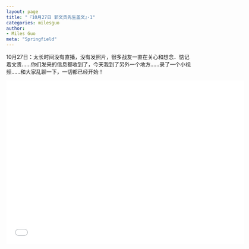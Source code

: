 ```yaml
---
layout: page
title: "『10月27日 郭文贵先生盖文』·1"
categories: milesguo
author:
- Miles Guo
meta: "Springfield"
---
```


10月27日：太长时间没有直播，没有发照片，很多战友一直在关心和想念．惦记着文贵……你们发来的信息都收到了，今天我到了另外一个地方……录了一个小视频……和大家乱聊一下，一切都已经开始！ 

<center>
<iframe width="640" height="440" src="../../../../video/milesguo/2020_10_27_Miles_Guo_Getter_1.MOV" frameborder="0" allow="accelerometer; autoplay; encrypted-media; gyroscope; picture-in-picture" allowfullscreen></iframe>
</center>
